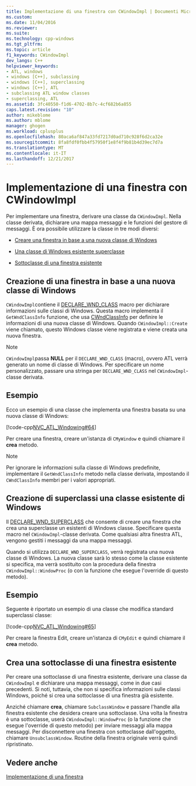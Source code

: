 ```yaml
---
title: Implementazione di una finestra con CWindowImpl | Documenti Microsoft
ms.custom: 
ms.date: 11/04/2016
ms.reviewer: 
ms.suite: 
ms.technology: cpp-windows
ms.tgt_pltfrm: 
ms.topic: article
f1_keywords: CWindowImpl
dev_langs: C++
helpviewer_keywords:
- ATL, windows
- windows [C++], subclassing
- windows [C++], superclassing
- windows [C++], ATL
- subclassing ATL window classes
- superclassing, ATL
ms.assetid: 3fc40550-f1d6-4702-8b7c-4cf682b6a855
caps.latest.revision: "10"
author: mikeblome
ms.author: mblome
manager: ghogen
ms.workload: cplusplus
ms.openlocfilehash: 80aca6af847a33fd7217d0ad710c928f6d2ca32e
ms.sourcegitcommit: 8fa8fdf0fbb4f57950f1e8f4f9b81b4d39ec7d7a
ms.translationtype: MT
ms.contentlocale: it-IT
ms.lasthandoff: 12/21/2017
---
```

# <a name="implementing-a-window-with-cwindowimpl"></a>Implementazione di una finestra con CWindowImpl
Per implementare una finestra, derivare una classe da `CWindowImpl`. Nella classe derivata, dichiarare una mappa messaggi e le funzioni del gestore di messaggi. È ora possibile utilizzare la classe in tre modi diversi:  
  
-   [Creare una finestra in base a una nuova classe di Windows](#_atl_creating_a_window_based_on_a_new_windows_class)  
  
-   [Una classe di Windows esistente superclasse](#_atl_superclassing_an_existing_windows_class)  
  
-   [Sottoclasse di una finestra esistente](#_atl_subclassing_an_existing_window)  
  
##  <a name="_atl_creating_a_window_based_on_a_new_windows_class"></a>Creazione di una finestra in base a una nuova classe di Windows  
 `CWindowImpl`contiene il [DECLARE_WND_CLASS](reference/window-class-macros.md#declare_wnd_class) macro per dichiarare informazioni sulle classi di Windows. Questa macro implementa il `GetWndClassInfo` funzione, che usa [CWndClassInfo](../atl/reference/cwndclassinfo-class.md) per definire le informazioni di una nuova classe di Windows. Quando `CWindowImpl::Create` viene chiamato, questo Windows classe viene registrata e viene creata una nuova finestra.  
  
> [!NOTE]
>  `CWindowImpl`passa **NULL** per il `DECLARE_WND_CLASS` (macro), ovvero ATL verrà generato un nome di classe di Windows. Per specificare un nome personalizzato, passare una stringa per `DECLARE_WND_CLASS` nel `CWindowImpl`-classe derivata.  
  
## <a name="example"></a>Esempio  
 Ecco un esempio di una classe che implementa una finestra basata su una nuova classe di Windows:  
  
 [!code-cpp[NVC_ATL_Windowing#64](../atl/codesnippet/cpp/implementing-a-window-with-cwindowimpl_1.h)]  
  
 Per creare una finestra, creare un'istanza di `CMyWindow` e quindi chiamare il **crea** metodo.  
  
> [!NOTE]
>  Per ignorare le informazioni sulla classe di Windows predefinite, implementare il `GetWndClassInfo` metodo nella classe derivata, impostando il `CWndClassInfo` membri per i valori appropriati.  
  
##  <a name="_atl_superclassing_an_existing_windows_class"></a>Creazione di superclassi una classe esistente di Windows  
 Il [DECLARE_WND_SUPERCLASS](reference/window-class-macros.md#declare_wnd_superclass) che consente di creare una finestra che crea una superclasse un esistenti di Windows classe. Specificare questa macro nel `CWindowImpl`-classe derivata. Come qualsiasi altra finestra ATL, vengono gestiti i messaggi da una mappa messaggi.  
  
 Quando si utilizza `DECLARE_WND_SUPERCLASS`, verrà registrata una nuova classe di Windows. La nuova classe sarà lo stesso come la classe esistente si specifica, ma verrà sostituito con la procedura della finestra `CWindowImpl::WindowProc` (o con la funzione che esegue l'override di questo metodo).  
  
## <a name="example"></a>Esempio  
 Seguente è riportato un esempio di una classe che modifica standard superclassi classe:  
  
 [!code-cpp[NVC_ATL_Windowing#65](../atl/codesnippet/cpp/implementing-a-window-with-cwindowimpl_2.h)]  
  
 Per creare la finestra Edit, creare un'istanza di `CMyEdit` e quindi chiamare il **crea** metodo.  
  
##  <a name="_atl_subclassing_an_existing_window"></a>Crea una sottoclasse di una finestra esistente  
 Per creare una sottoclasse di una finestra esistente, derivare una classe da `CWindowImpl` e dichiarare una mappa messaggi, come in due casi precedenti. Si noti, tuttavia, che non si specifica informazioni sulle classi Windows, poiché si crea una sottoclasse di una finestra già esistente.  
  
 Anziché chiamare **crea**, chiamare `SubclassWindow` e passare l'handle alla finestra esistente che desidera creare una sottoclasse. Una volta la finestra è una sottoclasse, userà `CWindowImpl::WindowProc` (o la funzione che esegue l'override di questo metodo) per inviare messaggi alla mappa messaggi. Per disconnettere una finestra con sottoclasse dall'oggetto, chiamare `UnsubclassWindow`. Routine della finestra originale verrà quindi ripristinato.  
  
## <a name="see-also"></a>Vedere anche  
 [Implementazione di una finestra](../atl/implementing-a-window.md)

